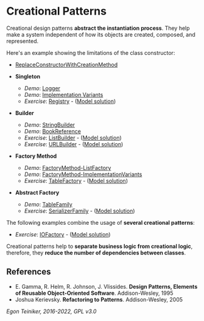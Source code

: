 # Creational Patterns

Creational design patterns **abstract the instantiation process**.
They help make a system independent of how its objects are created, composed, 
and represented.

Here's an example showing the limitations of the class constructor:
* [ReplaceConstructorWithCreationMethod](ReplaceConstructorWithCreationMethod)

* **Singleton**
    * _Demo_: [Logger](singleton/Singleton-Logger)
    * _Demo_: [Implementation Variants](singleton/Singleton-ImplementationVariants)
    * _Exercise_: [Registry](singleton/Singleton-Registry-Exercise) - ([Model solution](singleton/Singleton-Registry))

* **Builder** 
    * _Demo_: [StringBuilder](builder/Builder-StringBuilder)
    * _Demo_: [BookReference](builder/Builder-BookReference)
    * _Exercise_: [ListBuilder](builder/Builder-ListBuilder-Exercise) - ([Model solution](builder/Builder-ListBuilder))
    * _Exercise_: [URLBuilder](builder/Builder-URLBuilder-Exercise) - ([Model solution](builder/Builder-URLBuilder))
    
* **Factory Method**
    * _Demo_: [FactoryMethod-ListFactory](factory-method/FactoryMethod-ListFactory)
    * _Demo_: [FactoryMethod-ImplementationVariants](factory-method/FactoryMethod-ImplementationVariants)
    * _Exercise_: [TableFactory](factory-method/FactoryMethod-TableFactory-Exercise) - ([Model solution](factory-method/FactoryMethod-TableFactory)) 
    
* **Abstract Factory**
    * _Demo_: [TableFamily](abstract-factory/AbstractFactory-TableFamily)
    * _Exercise_: [SerializerFamily](abstract-factory/AbstractFactory-SerializerFamily-Exercise) - ([Model solution](AbstractFactory-SerializerFamily))

The following examples combine the usage of **several creational patterns**:

* _Exercise_: [IOFactory](CreationalPatterns-IOFactory-Exercise) - ([Model solution](CreationalPatterns-IOFactory))


Creational patterns help to **separate business logic from creational logic**,
therefore, they **reduce the number of dependencies between classes**.

## References
* E. Gamma, R. Helm, R. Johnson, J. Vlissides. **Design Patterns, Elements of Reusable Object-Oriented Software**. Addison-Wesley, 1995
* Joshua Kerievsky. **Refactoring to Patterns**. Addison-Wesley, 2005


*Egon Teiniker, 2016-2022, GPL v3.0*

